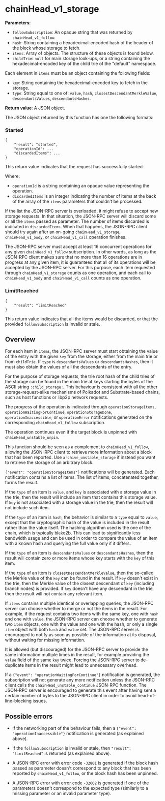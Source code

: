 # chainHead_v1_storage

**Parameters**:

- `followSubscription`: An opaque string that was returned by `chainHead_v1_follow`.
- `hash`: String containing a hexadecimal-encoded hash of the header of the block whose storage to fetch.
- `items`: Array of objects. The structure of these objects is found below.
- `childTrie`: `null` for main storage look-ups, or a string containing the hexadecimal-encoded key of the child trie of the "default" namespace.

Each element in `items` must be an object containing the following fields:

- `key`: String containing the hexadecimal-encoded key to fetch in the storage.
- `type`: String equal to one of: `value`, `hash`, `closestDescendantMerkleValue`, `descendantsValues`, `descendantsHashes`.

**Return value**: A JSON object.

The JSON object returned by this function has one the following formats:

### Started

```
{
    "result": "started",
    "operationId": ...
    "discardedItems": ...
}
```

This return value indicates that the request has successfully started.

Where:

- `operationId` is a string containing an opaque value representing the operation.
- `discardedItems` is an integer indicating the number of items at the back of the array of the `items` parameters that couldn't be processed.

If the list the JSON-RPC server is overloaded, it might refuse to accept new storage requests. In that situation, the JSON-RPC server will discard some or all the `items` passed as parameter. The number of items discarded is indicated in `discardedItems`. When that happens, the JSON-RPC client should try again after an on-going `chainHead_v1_storage`, `chainHead_v1_body`, or `chainHead_v1_call` operation finishes.

The JSON-RPC server must accept at least 16 concurrent operations for any given `chainHead_v1_follow` subscription. In other words, as long as the JSON-RPC client makes sure that no more than 16 operations are in progress at any given item, it is guaranteed that all of its operations will be accepted by the JSON-RPC server.
For this purpose, each item requested through `chainHead_v1_storage` counts as one operation, and each call to `chainHead_v1_body` and `chainHead_v1_call` counts as one operation.

### LimitReached

```
{
    "result": "limitReached"
}
```

This return value indicates that all the items would be discarded, or that the provided `followSubscription` is invalid or stale.

## Overview

For each item in `items`, the JSON-RPC server must start obtaining the value of the entry with the given `key` from the storage, either from the main trie or from `childTrie`. If `type` is `descendantsValues` or `descendantsHashes`, then it must also obtain the values of all the descendants of the entry.

For the purpose of storage requests, the trie root hash of the child tries of the storage can be found in the main trie at keys starting the bytes of the ASCII string `:child_storage:`. This behaviour is consistent with all the other storage-request-alike mechanisms of Polkadot and Substrate-based chains, such as host functions or libp2p network requests.

The progress of the operation is indicated through `operationStorageItems`, `operationWaitingForContinue`, `operationStorageDone`, `operationInaccessible`, or `operationError` notifications generated on the corresponding `chainHead_v1_follow` subscription.

The operation continues even if the target block is unpinned with `chainHead_unstable_unpin`.

This function should be seen as a complement to `chainHead_v1_follow`, allowing the JSON-RPC client to retrieve more information about a block that has been reported. Use `archive_unstable_storage` if instead you want to retrieve the storage of an arbitrary block.

`{"event": "operationStorageItems"}` notifications will be generated. Each notification contains a list of items. The list of items, concatenated together, forms the result.

If the `type` of an item is `value`, and `key` is associated with a storage value in the trie, then the result will include an item that contains this storage value. If `key` is not associated with a storage value in the trie, then the result will not include such item.

If the `type` of an item is `hash`, the behavior is similar to a `type` equal to `value`, except that the cryptographic hash of the value is included in the result rather than the value itself. The hashing algorithm used is the one of the chain, which is typically blake2b. This can lead to significantly less bandwidth usage and can be used in order to compare the value of an item with a known hash and querying the full value only if it differs.

If the `type` of an item is `descendantsValues` or `descendantsHashes`, then the result will contain zero or more items whose key starts with the `key` of this item.

If the `type` of an item is `closestDescendantMerkleValue`, then the so-called trie Merkle value of the `key` can be found in the result. If `key` doesn't exist in the trie, then the Merkle value of the closest descendant of `key` (including branch nodes) is provided. If `key` doesn't have any descendant in the trie, then the result will not contain any relevant item.

If `items` contains multiple identical or overlapping queries, the JSON-RPC server can choose whether to merge or not the items in the result. For example, if the request contains two items with the same key, one with `hash` and one with `value`, the JSON-RPC server can choose whether to generate two `item` objects, one with the value and one with the hash, or only a single `item` object with both `hash` and `value` set. The JSON-RPC server is encouraged to notify as soon as possible of the information at its disposal, without waiting for missing information.

It is allowed (but discouraged) for the JSON-RPC server to provide the same information multiple times in the result, for example providing the `value` field of the same `key` twice. Forcing the JSON-RPC server to de-duplicate items in the result might lead to unnecessary overhead.

If a `{"event": "operationWaitingForContinue"}` notification is generated, the subscription will not generate any more notification unless the JSON-RPC client calls the `chainHead_unstable_continue` JSON-RPC function. The JSON-RPC server is encouraged to generate this event after having sent a certain number of bytes to the JSON-RPC client in order to avoid head-of-line-blocking issues.

## Possible errors

- If the networking part of the behaviour fails, then a `{"event": "operationInaccessible"}` notification is generated (as explained above).
- If the `followSubscription` is invalid or stale, then `"result": "limitReached"` is returned (as explained above).

- A JSON-RPC error with error code `-32801` is generated if the block hash passed as parameter doesn't correspond to any block that has been reported by `chainHead_v1_follow`, or the block hash has been unpinned.
- A JSON-RPC error with error code `-32602` is generated if one of the parameters doesn't correspond to the expected type (similarly to a missing parameter or an invalid parameter type).
